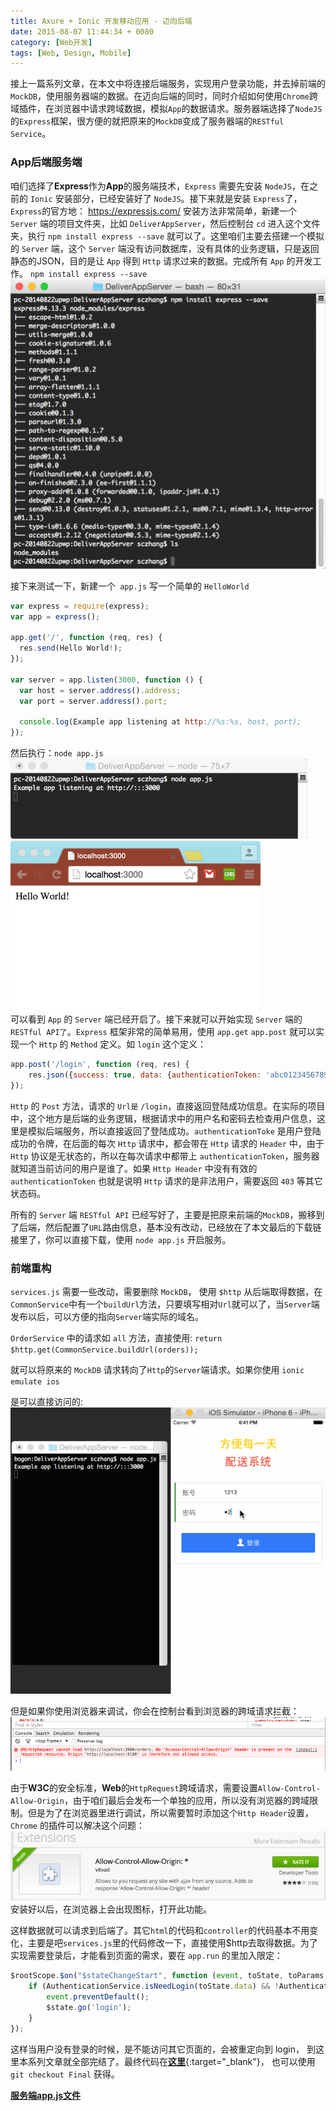 ```yaml
---
title: Axure + Ionic 开发移动应用 - 迈向后端
date: 2015-08-07 11:44:34 + 0080
category: [Web开发]
tags: [Web, Design, Mobile]
---
```


接上一篇系列文章，在本文中将连接后端服务，实现用户登录功能，并去掉前端的`MockDB`，使用服务器端的数据。在迈向后端的同时，同时介绍如何使用`Chrome`跨域插件，在浏览器中请求跨域数据，模拟`App`的数据请求。服务器端选择了`NodeJS`的`Express`框架，很方便的就把原来的`MockDB`变成了服务器端的`RESTful Service`。  

### App后端服务端  
咱们选择了**Express**作为**App**的服务端技术，`Express` 需要先安装 `NodeJS`，在之前的 `Ionic` 安装部分，已经安装好了 `NodeJS`。接下来就是安装 `Express`了，`Express`的官方地： https://expressjs.com/ 安装方法非常简单，新建一个 `Server` 端的项目文件夹，比如 `DeliverAppServer`，然后控制台 `cd` 进入这个文件夹，执行 `npm install express --save` 就可以了。这里咱们主要去搭建一个模拟的 `Server` 端，这个 `Server` 端没有访问数据库，没有具体的业务逻辑，只是返回静态的JSON，目的是让 `App` 得到 `Http` 请求过来的数据。完成所有 `App` 的开发工作。 `npm install express --save`
![install express](/assets/attachments/2015/08/07_182007_41s71.png)  

接下来测试一下，新建一个` app.js` 写一个简单的 `HelloWorld`   
```js
var express = require(express);
var app = express();

app.get('/', function (req, res) {
  res.send(Hello World!);
});

var server = app.listen(3000, function () {
  var host = server.address().address;
  var port = server.address().port;

  console.log(Example app listening at http://%s:%s, host, port);
});
```  

然后执行：`node app.js`      
![run in console](/assets/attachments/2015/08/07_182100_kh0n2.png)      
![view in browser](/assets/attachments/2015/08/07_182105_2yq53.png)     
可以看到 `App` 的 `Server` 端已经开启了。接下来就可以开始实现 `Server` 端的 `RESTful API了`。`Express` 框架非常的简单易用，使用 `app.get` `app.post` 就可以实现一个 `Http` 的 `Method` 定义。如 `login` 这个定义：  

```js
app.post('/login', function (req, res) {
    res.json({success: true, data: {authenticationToken: 'abc01234567890defgh'}});
});
```  

`Http` 的 `Post` 方法，请求的 `Url是` `/login`，直接返回登陆成功信息。在实际的项目中，这个地方是后端的业务逻辑，根据请求中的用户名和密码去检查用户信息，这里是模拟后端服务，所以直接返回了登陆成功。`authenticationToke` 是用户登陆成功的令牌，在后面的每次 `Http` 请求中，都会带在 `Http` 请求的 `Header` 中，由于 `Http` 协议是无状态的，所以在每次请求中都带上 `authenticationToken`，服务器就知道当前访问的用户是谁了。如果 `Http Header` 中没有有效的 `authenticationToken` 也就是说明 `Http` 请求的是非法用户，需要返回 `403` 等其它状态码。  

所有的 `Server` 端 `RESTful API` 已经写好了，主要是把原来前端的`MockDB`，搬移到了后端，然后配置了`URL`路由信息，基本没有改动，已经放在了本文最后的下载链接里了，你可以直接下载，使用 `node app.js` 开启服务。  

### 前端重构
`services.js` 需要一些改动，需要删除 `MockDB`， 使用 `$http` 从后端取得数据，在`CommonService`中有一个`buildUrl`方法，只要填写相对`Url`就可以了，当`Server`端发布以后，可以方便的指向`Server`端实际的域名。  

`OrderService` 中的请求如 `all` 方法，直接使用: `return $http.get(CommonService.buildUrl(orders));`

就可以将原来的 `MockDB` 请求转向了`Http`的`Server`端请求。如果你使用 `ionic emulate ios`  

是可以直接访问的:  
![ios test](/assets/attachments/2015/08/07_184240_oldsa.gif)  

但是如果你使用浏览器来调试，你会在控制台看到浏览器的跨域请求拦截：  
![http request](/assets/attachments/2015/08/07_182241_96xb4.png)  

由于**W3C**的安全标准，**Web**的`HttpRequest`跨域请求，需要设置`Allow-Control-Allow-Origin`，由于咱们最后会发布一个单独的应用，所以没有浏览器的跨域限制。但是为了在浏览器里进行调试，所以需要暂时添加这个`Http Header`设置，`Chrome` 的插件可以解决这个问题：  
![chrome plugin](/assets/attachments/2015/08/07_182302_sphv5.png)  
安装好以后，在浏览器上会出现图标，打开此功能。  

这样数据就可以请求到后端了。其它`html`的代码和`controller`的代码基本不用变化，主要是吧`services.js`里的代码修改一下，直接使用$http去取得数据。为了实现需要登录后，才能看到页面的需求，要在 `app.run` 的里加入限定：  
```js
$rootScope.$on("$stateChangeStart", function (event, toState, toParams, fromState, fromParams) {
    if (AuthenticationService.isNeedLogin(toState.data) && !AuthenticationService.isLogin()) {
        event.preventDefault();
        $state.go('login');
    }
});
```  

这样当用户没有登录的时候，是不能访问其它页面的，会被重定向到 login， 到这里本系列文章就全部完结了。最终代码在[**这里**](https://github.com/zhangsichu/DeliveryApp/releases/tag/Final){:target="_blank"}， 也可以使用 `git checkout Final` 获得。

[**服务端app.js文件**](/assets/attachments/2015/08/07_182459_vskyapp.zip)
